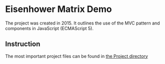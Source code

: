 # Eisenhower Matrix Demo

The project was created in 2015. It outlines the use of the MVC pattern and components in JavaScript (ECMAScript 5).

## Instruction

The most important project files can be found in [the Project directory](https://github.com/tjuszczynski/EisenhowerMatrixDemo/tree/master/MacierzEinsenhoweraDemo/Scripts/Project)
